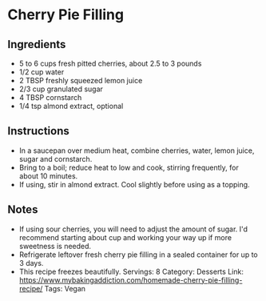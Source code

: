 # Cherry Pie Filling
## Ingredients
- 5 to 6 cups fresh pitted cherries, about 2.5 to 3 pounds
- 1/2 cup water
- 2 TBSP freshly squeezed lemon juice
- 2/3 cup granulated sugar
- 4 TBSP cornstarch
- 1/4 tsp almond extract, optional
## Instructions
- In a saucepan over medium heat, combine cherries, water, lemon juice, sugar and cornstarch.
- Bring to a boil; reduce heat to low and cook, stirring frequently, for about 10 minutes.
- If using, stir in almond extract. Cool slightly before using as a topping.
## Notes
- If using sour cherries, you will need to adjust the amount of sugar. I'd recommend starting about cup and working your way up if more sweetness is needed.
- Refrigerate leftover fresh cherry pie filling in a sealed container for up to 3 days.
- This recipe freezes beautifully.
Servings: 8
Category: Desserts
Link: https://www.mybakingaddiction.com/homemade-cherry-pie-filling-recipe/
Tags: Vegan
